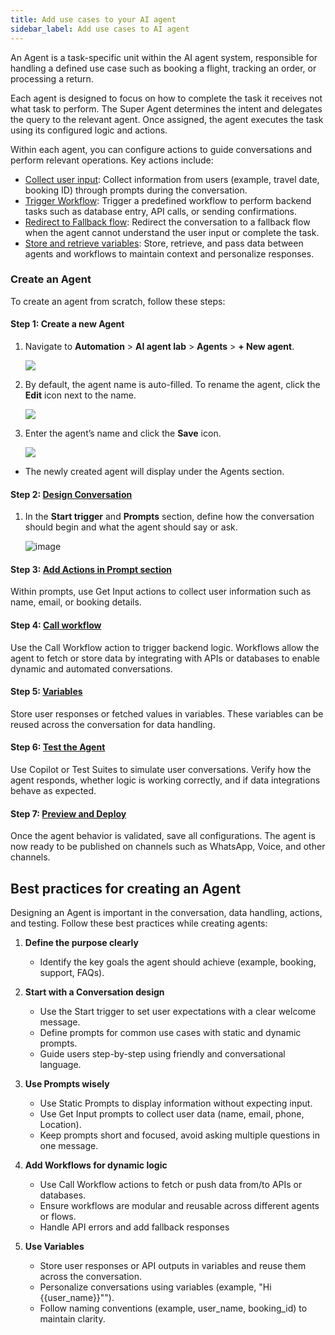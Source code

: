 ```yaml
---
title: Add use cases to your AI agent    
sidebar_label: Add use cases to AI agent  
---
```


An Agent is a task-specific unit within the AI agent system, responsible for handling a defined use case such as booking a flight, tracking an order, or processing a return.

Each agent is designed to focus on how to complete the task it receives not what task to perform. The Super Agent determines the intent and delegates the query to the relevant agent. Once assigned, the agent executes the task using its configured logic and actions.

Within each agent, you can configure actions to guide conversations and perform relevant operations. Key actions include:
* [Collect user input](https://docs.yellow.ai/docs/platform_concepts/AIAgent/conversations#get-input): Collect information from users (example, travel date, booking ID) through prompts during the conversation.
* [Trigger Workflow](https://docs.yellow.ai/docs/platform_concepts/AIAgent/conversations#call-workflow): Trigger a predefined workflow to perform backend tasks such as database entry, API calls, or sending confirmations.
* [Redirect to Fallback flow](https://docs.yellow.ai/docs/platform_concepts/AIAgent/conversations#call-a-fallback): Redirect the conversation to a fallback flow when the agent cannot understand the user input or complete the task.
* [Store and retrieve variables](https://docs.yellow.ai/docs/platform_concepts/AIAgent/conversations#variables): Store, retrieve, and pass data between agents and workflows to maintain context and personalize responses.

### Create an Agent

To create an agent from scratch, follow these steps:

#### Step 1: Create a new Agent

1. Navigate to **Automation** > **AI agent lab** > **Agents** > **+ New agent**.

     ![](https://cdn.yellowmessenger.com/assets/yellow-docs/AIagentlab.png)
     
2. By default, the agent name is auto-filled. To rename the agent, click the **Edit** icon next to the name.

    ![](https://cdn.yellowmessenger.com/assets/yellow-docs/editagent.png)
    
3. Enter the agent’s name and click the **Save** icon.

    ![](https://cdn.yellowmessenger.com/assets/yellow-docs/saveagent.png)
    
* The newly created agent will display under the Agents section.
    
#### Step 2: [Design Conversation](https://docs.yellow.ai/docs/platform_concepts/AIAgent/conversations)
    
1. In the **Start trigger** and **Prompts** section, define how the conversation should begin and what the agent should say or ask.

   ![image](https://cdn.yellowmessenger.com/assets/yellow-docs/AGENTS.png)
   
#### Step 3: [Add Actions in Prompt section](https://docs.yellow.ai/docs/platform_concepts/AIAgent/get-input)

Within prompts, use Get Input actions to collect user information such as name, email, or booking details.

#### Step 4: [Call workflow](https://docs.yellow.ai/docs/platform_concepts/AIAgent/call-workflow)

Use the Call Workflow action to trigger backend logic. Workflows allow the agent to fetch or store data by integrating with APIs or databases to enable dynamic and automated conversations.

#### Step 5: [Variables](https://docs.yellow.ai/docs/platform_concepts/AIAgent/aigent-variables) 

Store user responses or fetched values in variables. These variables can be reused across the conversation for data handling.

#### Step 6: [Test the Agent](https://docs.yellow.ai/docs/platform_concepts/AIAgent/manage-conversation#ai-copilot)

Use Copilot or Test Suites to simulate user conversations. Verify how the agent responds, whether logic is working correctly, and if data integrations behave as expected.

#### Step 7: [Preview and Deploy](https://docs.yellow.ai/docs/platform_concepts/AIAgent/manage-conversation)

Once the agent behavior is validated, save all configurations. The agent is now ready to be published on channels such as WhatsApp, Voice, and other channels.

## Best practices for creating an Agent


Designing an Agent is important in the conversation, data handling, actions, and testing. Follow these best practices while creating agents:

1. **Define the purpose clearly**
   * Identify the key goals the agent should achieve (example, booking, support, FAQs).
  
2. **Start with a Conversation design**
   * Use the Start trigger to set user expectations with a clear welcome message.
   * Define prompts for common use cases with static and dynamic prompts.
   * Guide users step-by-step using friendly and  conversational language.

3. **Use Prompts wisely**
   * Use Static Prompts to display information without expecting input.
   * Use Get Input prompts to collect user data (name, email, phone, Location).
   * Keep prompts short and focused, avoid asking multiple questions in one message.

4. **Add Workflows for dynamic logic**
    * Use Call Workflow actions to fetch or push data from/to APIs or databases.
    * Ensure workflows are modular and reusable across different agents or flows.
    * Handle API errors and add fallback responses

5. **Use Variables**
   * Store user responses or API outputs in variables and reuse them across the conversation.
   * Personalize conversations using variables (example, "Hi {{user_name}}"").
   * Follow naming conventions (example, user_name, booking_id) to maintain clarity.